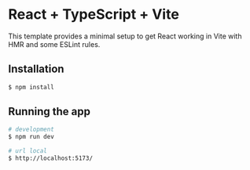 # React + TypeScript + Vite

This template provides a minimal setup to get React working in Vite with HMR and some ESLint rules.

## Installation

```bash
$ npm install
```

## Running the app

```bash
# development
$ npm run dev

# url local
$ http://localhost:5173/
```
